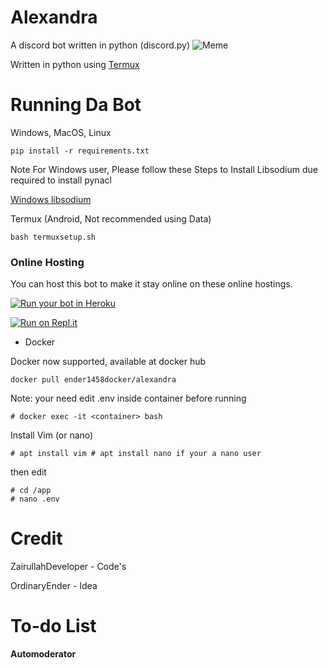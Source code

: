 # Alexandra
A discord bot written in python (discord.py)
![Meme](https://encrypted-tbn0.gstatic.com/images?q=tbn:ANd9GcTfOTG-mRheVtAKqd6d0a7tR-qWqkSNuFHivw&usqp=CAU)

Written in python using [Termux](https://github.com/termux/termux-app)

# Running Da Bot
Windows, MacOS, Linux
```
pip install -r requirements.txt
```
Note For Windows user, Please follow these Steps to Install Libsodium due required to install pynacl

[Windows libsodium](https://py-ipv8.readthedocs.io/en/latest/preliminaries/install_libsodium.html)


Termux (Android, Not recommended using Data)
```
bash termuxsetup.sh
```

### Online Hosting
You can host this bot to make it stay online on these online hostings.

<a href="https://heroku.com/deploy?template=https://github.com/zairullahdev/Alexandra"><img src="https://www.herokucdn.com/deploy/button.svg" alt="Run your bot in Heroku"></a>

[![Run on Repl.it](https://repl.it/badge/github/zairullahdev/Alexandra)](https://repl.it/github/zairullahdev/Alexandra)

- Docker

Docker now supported, available at docker hub

```
docker pull ender1458docker/alexandra
```
Note: your need edit .env inside container before running

```
# docker exec -it <container> bash
```
Install Vim (or nano)
```
# apt install vim # apt install nano if your a nano user
```
then edit
```
# cd /app
# nano .env
```

# Credit 
ZairullahDeveloper - Code's

OrdinaryEnder - Idea


# To-do List


**Automoderator**

